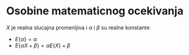 # Osobine matematicnog ocekivanja
$X$ je realna slucajna promenljiva i $\alpha$ i $\beta$ su realne konstante
- $E\{ \alpha \}=\alpha$
- $E\{ \alpha X + \beta \}=\alpha E\{ X \} + \beta$
